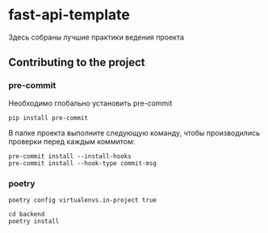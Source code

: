 # fast-api-template

Здесь собраны лучшие практики ведения проекта

## Contributing to the project

### pre-commit

Необходимо глобально установить pre-commit

```shell
pip install pre-commit
```

В папке проекта выполните следующую команду, чтобы производились проверки перед каждым коммитом:

```shell
pre-commit install --install-hooks
pre-commit install --hook-type commit-msg
```

### poetry

```shell
poetry config virtualenvs.in-project true
```

```shell
cd backend
poetry install
```
